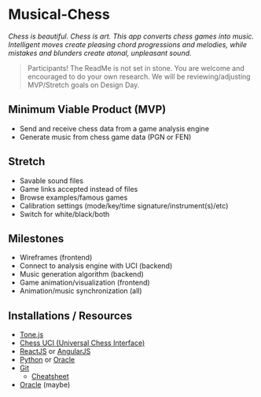 # Musical-Chess
*Chess is beautiful. Chess is art. This app converts chess games into music. Intelligent moves create pleasing chord progressions and melodies, while mistakes and blunders create atonal, unpleasant sound.*

> Participants! The ReadMe is not set in stone. You are welcome and encouraged to do your own research. We will be reviewing/adjusting MVP/Stretch goals on Design Day.

## Minimum Viable Product (MVP)
* Send and receive chess data from a game analysis engine
* Generate music from chess game data (PGN or FEN)

## Stretch
* Savable sound files
* Game links accepted instead of files
* Browse examples/famous games
* Calibration settings (mode/key/time signature/instrument(s)/etc)
* Switch for white/black/both

## Milestones
* Wireframes (frontend)
* Connect to analysis engine with UCI (backend)
* Music generation algorithm (backend)
* Game animation/visualization (frontend)
* Animation/music synchronization (all)

## Installations / Resources
* [Tone.js](https://tonejs.github.io/)
* [Chess UCI (Universal Chess Interface)](https://ucichessengine.wordpress.com/description/)
* [ReactJS](https://reactjs.org/) or [AngularJS](https://angularjs.org/)
* [Python](https://www.python.org/downloads/) or [Oracle](https://www.java.com/en/)
* [Git](https://git-scm.com/)
  * [Cheatsheet](https://education.github.com/git-cheat-sheet-education.pdf)
* [Oracle](https://www.oracle.com/index.html) (maybe)
